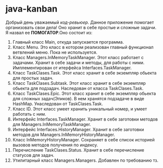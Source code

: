 # java-kanban
Добрый день уважаемый *код-ревьюер*. Данное приложение помогает организовать свои дела! Оно хранит в себе простые и сложные задачи. Я назвал ее **ПОМОГАТОР**.Оно состоит из:
1. Главный класс Main, откуда запускается программа.
2. Класс Menu. Это класс в котором реализован главный функционал ветвлений меню. Пока не используется.
3. Класс Managers.InMemoryTaskManager. Этот класс работает с задачами. Хранит в себе задачи и методы, для работы с ними. Имплементирован от итерфейса Interfaces.TaskManager.
4. Класс TaskClases.Task. Этот класс хранит в себе экземпляр обьекта для простых задач.
5. Класс TaskClases.Subtask. Этот класс хранит в себе экземпляр обьекта для подзадач. Наследован от класса TaskClases.Task.
6. Класс TaskClases.Epic. Этот класс хранит  в себе экземпляр обьекта для сложных задач(Эпиков). В нем хранятся подзадаче в виде HashMap. Унаследован от TaskClases.Task.
7. Класс ID. Этот класс умеет хранить уникальный номер, и умеет работать с ним.
8. Интерфейс Interfaces.TaskManager. Хранит в себе заготовки методов для Managers.InMemoryTaskManager.
9. Интерфейс Interfaces.HistoryManager. Хранит в себе заготовки методов для Managers.InMemoryHistoryManager.
10. Класс InMemoryHistoryManager. Сохраняет в себе список  историей вызовов методов получения по индексу.
11. Перечисление TaskClases.Status. Хранит в себе перечисление статусов для задач.
12. Утилитарный класс Managers.Managers. Добавлен по требованию тз.
 

